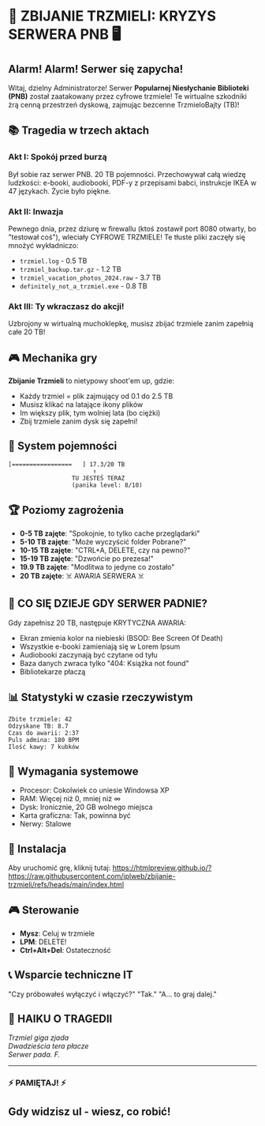 # 🐝 ZBIJANIE TRZMIELI: KRYZYS SERWERA PNB 🖥️

## Alarm! Alarm! Serwer się zapycha!

Witaj, dzielny Administratorze! Serwer **Popularnej Niesłychanie Biblioteki (PNB)** został zaatakowany przez cyfrowe trzmiele! Te wirtualne szkodniki żrą cenną przestrzeń dyskową, zajmując bezcenne TrzmieloBajty (TB)!

## 📚 Tragedia w trzech aktach

### Akt I: Spokój przed burzą
Był sobie raz serwer PNB. 20 TB pojemności. Przechowywał całą wiedzę ludzkości: e-booki, audiobooki, PDF-y z przepisami babci, instrukcje IKEA w 47 językach. Życie było piękne.

### Akt II: Inwazja
Pewnego dnia, przez dziurę w firewallu (ktoś zostawił port 8080 otwarty, bo "testował coś"), wleciały CYFROWE TRZMIELE! Te tłuste pliki zaczęły się mnożyć wykładniczo:
- `trzmiel.log` - 0.5 TB
- `trzmiel_backup.tar.gz` - 1.2 TB  
- `trzmiel_vacation_photos_2024.raw` - 3.7 TB
- `definitely_not_a_trzmiel.exe` - 0.8 TB

### Akt III: Ty wkraczasz do akcji!
Uzbrojony w wirtualną muchoklepkę, musisz zbijać trzmiele zanim zapełnią całe 20 TB!

## 🎮 Mechanika gry

**Zbijanie Trzmieli** to nietypowy shoot'em up, gdzie:
- Każdy trzmiel = plik zajmujący od 0.1 do 2.5 TB
- Musisz klikać na latające ikony plików
- Im większy plik, tym wolniej lata (bo ciężki)
- Zbij trzmiele zanim dysk się zapełni!

## 💾 System pojemności

```
[=================   ] 17.3/20 TB
                        ↑
                  TU JESTEŚ TERAZ
                  (panika level: 8/10)
```

## 🏆 Poziomy zagrożenia

- **0-5 TB zajęte**: "Spokojnie, to tylko cache przeglądarki"
- **5-10 TB zajęte**: "Może wyczyścić folder Pobrane?"
- **10-15 TB zajęte**: "CTRL+A, DELETE, czy na pewno?"
- **15-19 TB zajęte**: "Dzwońcie po prezesa!"
- **19.9 TB zajęte**: "Modlitwa to jedyne co zostało"
- **20 TB zajęte**: ☠️ AWARIA SERWERA ☠️

## 🚨 CO SIĘ DZIEJE GDY SERWER PADNIE?

Gdy zapełnisz 20 TB, następuje KRYTYCZNA AWARIA:
- Ekran zmienia kolor na niebieski (BSOD: Bee Screen Of Death)
- Wszystkie e-booki zamieniają się w Lorem Ipsum
- Audiobooki zaczynają być czytane od tyłu
- Baza danych zwraca tylko "404: Książka not found"
- Bibliotekarze płaczą

## 📊 Statystyki w czasie rzeczywistym

```
Zbite trzmiele: 42
Odzyskane TB: 8.7
Czas do awarii: 2:37
Puls admina: 180 BPM
Ilość kawy: 7 kubków
```

## 🔧 Wymagania systemowe

- Procesor: Cokolwiek co uniesie Windowsa XP
- RAM: Więcej niż 0, mniej niż ∞
- Dysk: Ironicznie, 20 GB wolnego miejsca
- Karta graficzna: Tak, powinna być
- Nerwy: Stalowe

## 📜 Instalacja

Aby uruchomić grę, kliknij tutaj:
https://htmlpreview.github.io/?https://raw.githubusercontent.com/iplweb/zbijanie-trzmieli/refs/heads/main/index.html

## 🎮 Sterowanie

- **Mysz**: Celuj w trzmiele
- **LPM**: DELETE!
- **Ctrl+Alt+Del**: Ostateczność

## 📞 Wsparcie techniczne IT

"Czy próbowałeś wyłączyć i włączyć?"
"Tak."
"A... to graj dalej."

## 🗾 HAIKU O TRAGEDII

*Trzmiel giga zjada*  
*Dwadzieścia tera płacze*  
*Serwer pada. F.*

---

### ⚡ PAMIĘTAJ! ⚡

## **Gdy widzisz ul - wiesz, co robić!**

